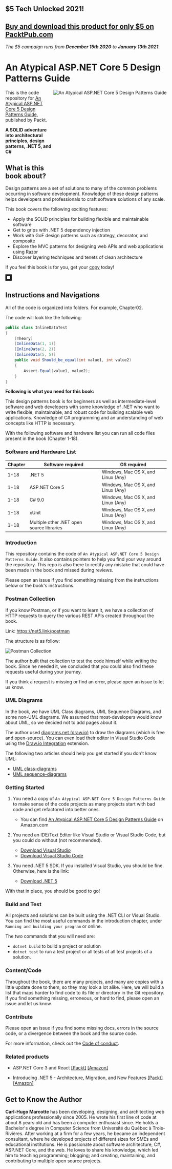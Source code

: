 ## $5 Tech Unlocked 2021!

## [Buy and download this product for only $5 on PacktPub.com](https://www.packtpub.com/)

_The $5 campaign runs from **December 15th 2020** to **January 13th 2021.**_

# An Atypical ASP.NET Core 5 Design Patterns Guide

<a href="https://www.packtpub.com/product/an-atypical-asp-net-core-5-design-patterns-guide/9781789346091?utm_source=github&utm_medium=repository&utm_campaign=9781789346091"><img src="https://github.com/PacktPublishing/ASP.NET-Core-5-Design-Patterns/blob/main/smaller.png?raw=true" alt="An Atypical ASP.NET Core 5 Design Patterns Guide" height="256px" align="right"></a>

This is the code repository for [An Atypical ASP.NET Core 5 Design Patterns Guide](https://www.packtpub.com/product/an-atypical-asp-net-core-5-design-patterns-guide/9781789346091?utm_source=github&utm_medium=repository&utm_campaign=9781789346091), published by Packt.

**A SOLID adventure into architectural principles, design patterns, .NET 5, and C#**

## What is this book about?

Design patterns are a set of solutions to many of the common problems occurring in software development. Knowledge of these design patterns helps developers and professionals to craft software solutions of any scale.

This book covers the following exciting features:

-   Apply the SOLID principles for building flexible and maintainable software
-   Get to grips with .NET 5 dependency injection
-   Work with GoF design patterns such as strategy, decorator, and composite
-   Explore the MVC patterns for designing web APIs and web applications using Razor
-   Discover layering techniques and tenets of clean architecture

If you feel this book is for you, get your [copy](https://www.amazon.com/dp/1789346096) today!

<a href="https://www.packtpub.com/?utm_source=github&utm_medium=banner&utm_campaign=GitHubBanner"><img src="https://raw.githubusercontent.com/PacktPublishing/GitHub/master/GitHub.png" 
alt="https://www.packtpub.com/" border="5" /></a>

## Instructions and Navigations

All of the code is organized into folders. For example, Chapter02.

The code will look like the following:

```csharp
public class InlineDataTest
{
    [Theory]
    [InlineData(1, 1)]
    [InlineData(2, 2)]
    [InlineData(5, 5)]
    public void Should_be_equal(int value1, int value2)
    {
        Assert.Equal(value1, value2);
    }
}
```

**Following is what you need for this book:**

This design patterns book is for beginners as well as intermediate-level software and web developers with some knowledge of .NET who want to write flexible, maintainable, and robust code for building scalable web applications. Knowledge of C# programming and an understanding of web concepts like HTTP is necessary.

With the following software and hardware list you can run all code files present in the book (Chapter 1-18).

### Software and Hardware List

| Chapter | Software required                         | OS required                        |
| ------- | ----------------------------------------- | ---------------------------------- |
| 1-18    | .NET 5                                    | Windows, Mac OS X, and Linux (Any) |
| 1-18    | ASP.NET Core 5                            | Windows, Mac OS X, and Linux (Any) |
| 1-18    | C# 9.0                                    | Windows, Mac OS X, and Linux (Any) |
| 1-18    | xUnit                                     | Windows, Mac OS X, and Linux (Any) |
| 1-18    | Multiple other .NET open source libraries | Windows, Mac OS X, and Linux (Any) |

### Introduction

This repository contains the code of `An Atypical ASP.NET Core 5 Design Patterns Guide`.
It also contains pointers to help you find your way around the repository.
This repo is also there to rectify any mistake that could have been made in the book and missed during reviews.

Please open an issue if you find something missing from the instructions below or the book's instructions.

### Postman Collection

If you know Postman, or if you want to learn it, we have a collection of HTTP requests to query the various REST APIs created throughout the book.

Link: https://net5.link/postman

The structure is as follow:

![Postman Collection](.assets/postman-collection.png)

The author built that collection to test the code himself while writing the book.
Since he needed it, we concluded that you could also find these requests useful during your journey.

If you think a request is missing or find an error, please open an issue to let us know.

### UML Diagrams

In the book, we have UML Class diagrams, UML Sequence Diagrams, and some non-UML diagrams.
We assumed that most-developers would know about UML, so we decided not to add pages about it.

The author used [diagrams.net (draw.io)](https://draw.io) to draw the diagrams (which is free and open-source).
You can even load their editor in Visual Studio Code using the [Draw.io Integration](https://net5.link/w32e) extension.

The following two articles should help you get started if you don't know UML:

-   [UML class-diagrams](https://net5.link/UML1)
-   [UML sequence-diagrams](https://net5.link/UML2)

### Getting Started

1. You need a copy of `An Atypical ASP.NET Core 5 Design Patterns Guide` to make sense of the code projects as many projects start with bad code and get refactored into better ones.

    - You can find [An Atypical ASP.NET Core 5 Design Patterns Guide](https://net5.link/buy) on Amazon.com

1. You need an IDE/Text Editor like Visual Studio or Visual Studio Code, but you could do without (not recommended).

    - [Download Visual Studio](https://net5.link/VS)
    - [Download Visual Studio Code](https://net5.link/VSC)

1. You need .NET 5 SDK. If you installed Visual Studio, you should be fine. Otherwise, here is the link:

    - [Download .NET 5](https://net5.link/SDK)

With that in place, you should be good to go!

### Build and Test

All projects and solutions can be built using the .NET CLI or Visual Studio.
You can find the most useful commands in the introduction chapter, under `Running and building your program` or online.

The two commands that you will need are:

-   `dotnet build` to build a project or solution
-   `dotnet test` to run a test project or all tests of all test projects of a solution.

### Content/Code

Throughout the book, there are many projects, and many are copies with a little update done to them, so they may look a lot alike.
Here, we will build a list that maps harder to find code to its file or directory in the Git repository.
If you find something missing, erroneous, or hard to find, please open an issue and let us know.

### Contribute

Please open an issue if you find some missing docs, errors in the source code, or a divergence between the book and the source code.

For more information, check out the [Code of conduct](CODE_OF_CONDUCT.md).

### Related products <Other books you may enjoy>

-   ASP.NET Core 3 and React [[Packt]](https://www.packtpub.com/product/asp-net-core-3-and-react/9781789950229?utm_source=github&utm_medium=repository&utm_campaign=9781789950229) [[Amazon]](https://www.amazon.com/dp/1789950228)

-   Introducing .NET 5 - Architecture, Migration, and New Features [[Packt]](https://www.packtpub.com/product/introducing-net-5-architecture-migration-and-new-features/9781800560567?utm_source=github&utm_medium=repository&utm_campaign=9781800560567) [[Amazon]](https://www.amazon.com/dp/1800560567)

## Get to Know the Author

**Carl-Hugo Marcotte**
has been developing, designing, and architecting web applications professionally since 2005. He wrote his first line of code at about 8 years old and has been a computer enthusiast since. He holds a Bachelor's degree in Computer Science from Université du Québec à Trois-Rivières. After working at a firm for a few years, he became an independent consultant, where he developed projects of different sizes for SMEs and educational institutions. He is passionate about software architecture, C#, ASP.NET Core, and the web.
He loves to share his knowledge, which led him to teaching programming; blogging; and creating, maintaining, and contributing to multiple open source projects.

